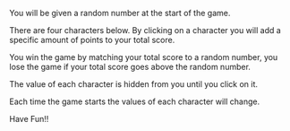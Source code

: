 You will be given a random number at the start of the game.


There are four characters below. By clicking on a character you will add a specific amount of points to your total score.


You win the game by matching your total score to a random number, you lose the game if your total score goes above the random number.


The value of each character is hidden from you until you click on it.


Each time the game starts the values of each character will change.


Have Fun!!
